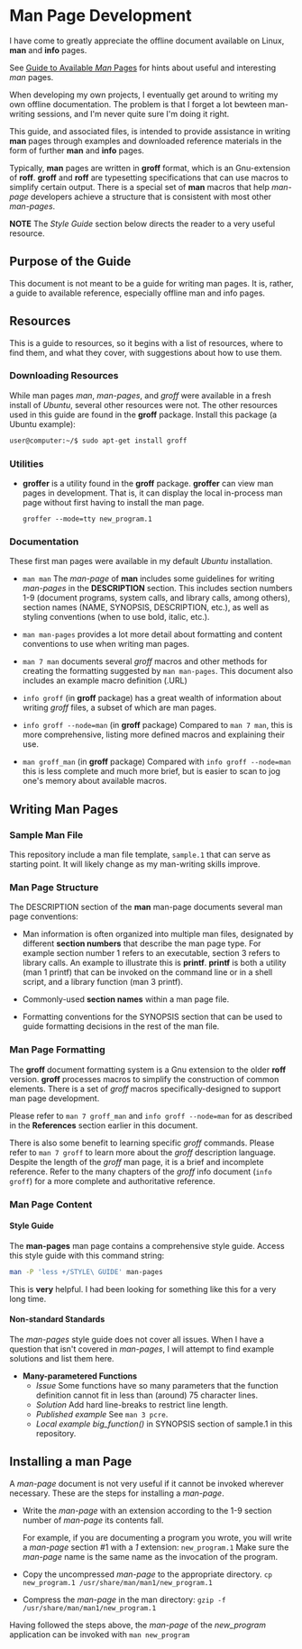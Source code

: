 # Man Page Development

I have come to greatly appreciate the offline document available
on Linux, **man** and **info** pages.

See [Guide to Available *Man* Pages](README_guide.md) for hints about
useful and interesting *man* pages.

When developing my own projects, I eventually get around to writing
my own offline documentation.  The problem is that I forget a lot
bewteen man-writing sessions, and I'm never quite sure I'm doing it
right.

This guide, and associated files, is intended to provide assistance
in writing **man** pages through examples and downloaded reference
materials in the form of further **man** and **info** pages.

Typically, **man** pages are written in **groff** format, which
is an Gnu-extension of **roff**.  **groff** and **roff** are
typesetting specifications that can use macros to simplify
certain output.  There is a special set of **man** macros that
help *man-page* developers achieve a structure that is consistent
with most other *man-pages*.

**NOTE** The *Style Guide* section below directs the reader to a very
useful resource.

## Purpose of the Guide

This document is not meant to be a guide for writing man pages.
It is, rather, a guide to available reference, especially offline
man and info pages.


## Resources

This is a guide to resources, so it begins with a list of resources,
where to find them, and what they cover, with suggestions about how
to use them.

### Downloading Resources

While man pages *man*, *man-pages*, and *groff* were available in
a fresh install of *Ubuntu*, several other resources were not.  The
other resources used in this guide are found in the **groff**
package.  Install this package (a Ubuntu example):

~~~sh
user@computer:~/$ sudo apt-get install groff
~~~

### Utilities

- **groffer** is a utility found in the **groff** package.
  **groffer** can view man pages in development.  That is, it can
  display the local in-process man page without first having to
  install the man page.
  
  `groffer --mode=tty new_program.1`

### Documentation

These first man pages were available in my default *Ubuntu*
installation.

- `man man`  The *man-page* of **man** includes some guidelines
  for writing *man-pages* in the **DESCRIPTION** section.  This 
  includes section numbers 1-9 (document programs, system calls,
  and library calls, among others), section names (NAME, SYNOPSIS,
  DESCRIPTION, etc.), as well as styling conventions (when to use
  bold, italic, etc.).  

- `man man-pages` provides a lot more detail about formatting
   and content conventions to use when writing man pages.

- `man 7 man` documents several *groff* macros and other methods
  for creating the formatting suggested by `man man-pages`.  This
  document also includes an example macro definition (.URL)

- `info groff` (in **groff** package)  has a great wealth of
  information about writing *groff* files, a subset of which are
  man pages.

- `info groff --node=man` (in **groff** package)  Compared to
  `man 7 man`, this is more comprehensive, listing more defined
  macros and explaining their use.

- `man groff_man`  (in **groff** package) Compared with
  `info groff --node=man` this is less complete and much more
  brief,  but is easier to scan to jog one's memory about available
   macros.

## Writing Man Pages

### Sample Man File

This repository include a man file template, `sample.1` that can
serve as starting point.  It will likely change as my man-writing
skills improve.

### Man Page Structure

The DESCRIPTION section of the **man** man-page documents several
man page conventions:

- Man information is often organized into multiple man files,
  designated by different **section numbers** that describe the man
  page type.  For example section number 1 refers to an executable,
  section 3 refers to library calls.  An example to illustrate this
  is **printf**.  **printf** is both a utility (man 1 printf) that
  can be invoked on the command line or in a shell script, and a
  library function (man 3 printf).

- Commonly-used **section names** within a man page file.

- Formatting conventions for the SYNOPSIS section that can be
  used to guide formatting decisions in the rest of the man file.

### Man Page Formatting

The **groff** document formatting system is a Gnu extension to the
older **roff** version.  **groff** processes macros to simplify
the construction of common elements.  There is a set of *groff*
macros specifically-designed to support man page development.

Please refer to `man 7 groff_man` and `info groff --node=man`
for as described in the **References** section earlier in this
document.

There is also some benefit to learning specific *groff*
commands.  Please refer to `man 7 groff` to learn more about
the *groff* description language.  Despite the length of the *groff*
man page, it is a brief and incomplete reference.  Refer to the
many chapters of the *groff* info document (`info groff`) for a
more complete and authoritative reference.

### Man Page Content

#### Style Guide

The **man-pages** man page contains a comprehensive style guide.
Access this style guide with this command string:

~~~sh
man -P 'less +/STYLE\ GUIDE' man-pages
~~~

This is **very** helpful.  I had been looking for something like
this for a very long time.

#### Non-standard Standards

The *man-pages* style guide does not cover all issues.  When I
have a question that isn't covered in *man-pages*, I will attempt
to find example solutions and list them here.

- **Many-parametered Functions**
  - *Issue*  Some functions have so many
    parameters that the function definition cannot fit in less
    than (around) 75 character lines.
  - *Solution* Add hard line-breaks to restrict line length.
  - *Published example*  See `man 3 pcre`.
  - *Local example* *big_function()* in SYNOPSIS section of
    sample.1 in this repository.

## Installing a **man** Page

A *man-page* document is not very useful if it cannot be invoked
wherever necessary.  These are the steps for installing a *man-page*.

- Write the *man-page* with an extension according to the 1-9
  section number of *man-page* its contents fall.

  For example, if you are documenting a program you wrote, you
  will write a *man-page* section #1 with a *1* extension:
  `new_program.1`  Make sure the *man-page* name is the same name
  as the invocation of the program.

- Copy the uncompressed *man-page* to the appropriate directory.
  `cp new_program.1 /usr/share/man/man1/new_program.1`

- Compress the *man-page* in the man directory:
  `gzip -f /usr/share/man/man1/new_program.1`

Having followed the steps above, the *man-page* of the
*new_program* application can be invoked with `man new_program`

